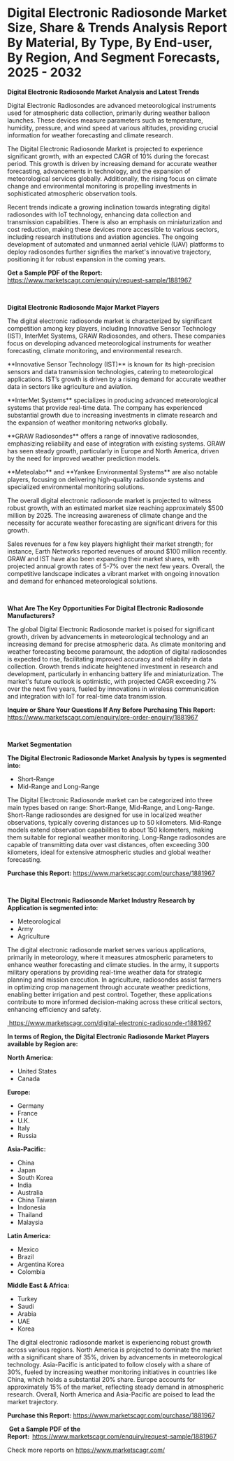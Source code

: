 <p><h1>Digital Electronic Radiosonde Market Size, Share & Trends Analysis Report By Material, By Type, By End-user, By Region, And Segment Forecasts, 2025 - 2032</h1></p><p><strong>Digital Electronic Radiosonde Market Analysis and Latest Trends</strong></p>
<p><p>Digital Electronic Radiosondes are advanced meteorological instruments used for atmospheric data collection, primarily during weather balloon launches. These devices measure parameters such as temperature, humidity, pressure, and wind speed at various altitudes, providing crucial information for weather forecasting and climate research.</p><p>The Digital Electronic Radiosonde Market is projected to experience significant growth, with an expected CAGR of 10% during the forecast period. This growth is driven by increasing demand for accurate weather forecasting, advancements in technology, and the expansion of meteorological services globally. Additionally, the rising focus on climate change and environmental monitoring is propelling investments in sophisticated atmospheric observation tools.</p><p>Recent trends indicate a growing inclination towards integrating digital radiosondes with IoT technology, enhancing data collection and transmission capabilities. There is also an emphasis on miniaturization and cost reduction, making these devices more accessible to various sectors, including research institutions and aviation agencies. The ongoing development of automated and unmanned aerial vehicle (UAV) platforms to deploy radiosondes further signifies the market's innovative trajectory, positioning it for robust expansion in the coming years.</p></p>
<p><strong>Get a Sample PDF of the Report:&nbsp;</strong> <a href="https://www.marketscagr.com/enquiry/request-sample/1881967?utm_campaign=2513&utm_medium=2&utm_source=Github&utm_content=ia&utm_term=01032025&utm_id=digital-electronic-radiosonde">https://www.marketscagr.com/enquiry/request-sample/1881967</a></p>
<p>&nbsp;</p>
<p><strong>Digital Electronic Radiosonde Major Market Players</strong></p>
<p><p>The digital electronic radiosonde market is characterized by significant competition among key players, including Innovative Sensor Technology (IST), InterMet Systems, GRAW Radiosondes, and others. These companies focus on developing advanced meteorological instruments for weather forecasting, climate monitoring, and environmental research.</p><p>**Innovative Sensor Technology (IST)** is known for its high-precision sensors and data transmission technologies, catering to meteorological applications. IST’s growth is driven by a rising demand for accurate weather data in sectors like agriculture and aviation. </p><p>**InterMet Systems** specializes in producing advanced meteorological systems that provide real-time data. The company has experienced substantial growth due to increasing investments in climate research and the expansion of weather monitoring networks globally.</p><p>**GRAW Radiosondes** offers a range of innovative radiosondes, emphasizing reliability and ease of integration with existing systems. GRAW has seen steady growth, particularly in Europe and North America, driven by the need for improved weather prediction models.</p><p>**Meteolabo** and **Yankee Environmental Systems** are also notable players, focusing on delivering high-quality radiosonde systems and specialized environmental monitoring solutions.</p><p>The overall digital electronic radiosonde market is projected to witness robust growth, with an estimated market size reaching approximately $500 million by 2025. The increasing awareness of climate change and the necessity for accurate weather forecasting are significant drivers for this growth.</p><p>Sales revenues for a few key players highlight their market strength; for instance, Earth Networks reported revenues of around $100 million recently. GRAW and IST have also been expanding their market shares, with projected annual growth rates of 5-7% over the next few years. Overall, the competitive landscape indicates a vibrant market with ongoing innovation and demand for enhanced meteorological solutions.</p></p>
<p>&nbsp;</p>
<p><strong>What Are The Key Opportunities For Digital Electronic Radiosonde Manufacturers?</strong></p>
<p><p>The global Digital Electronic Radiosonde market is poised for significant growth, driven by advancements in meteorological technology and an increasing demand for precise atmospheric data. As climate monitoring and weather forecasting become paramount, the adoption of digital radiosondes is expected to rise, facilitating improved accuracy and reliability in data collection. Growth trends indicate heightened investment in research and development, particularly in enhancing battery life and miniaturization. The market's future outlook is optimistic, with projected CAGR exceeding 7% over the next five years, fueled by innovations in wireless communication and integration with IoT for real-time data transmission.</p></p>
<p><strong>Inquire or Share Your Questions If Any Before Purchasing This Report:</strong> <a href="https://www.marketscagr.com/enquiry/pre-order-enquiry/1881967?utm_campaign=2513&utm_medium=2&utm_source=Github&utm_content=ia&utm_term=01032025&utm_id=digital-electronic-radiosonde">https://www.marketscagr.com/enquiry/pre-order-enquiry/1881967</a></p>
<p>&nbsp;</p>
<p><strong>Market Segmentation</strong></p>
<p><strong>The Digital Electronic Radiosonde Market Analysis by types is segmented into:</strong></p>
<p><ul><li>Short-Range</li><li>Mid-Range and Long-Range</li></ul></p>
<p><p>The Digital Electronic Radiosonde market can be categorized into three main types based on range: Short-Range, Mid-Range, and Long-Range. Short-Range radiosondes are designed for use in localized weather observations, typically covering distances up to 50 kilometers. Mid-Range models extend observation capabilities to about 150 kilometers, making them suitable for regional weather monitoring. Long-Range radiosondes are capable of transmitting data over vast distances, often exceeding 300 kilometers, ideal for extensive atmospheric studies and global weather forecasting.</p></p>
<p><strong>Purchase this Report:&nbsp;</strong><a href="https://www.marketscagr.com/purchase/1881967?utm_campaign=2513&utm_medium=2&utm_source=Github&utm_content=ia&utm_term=01032025&utm_id=digital-electronic-radiosonde">https://www.marketscagr.com/purchase/1881967</a></p>
<p>&nbsp;</p>
<p><strong>The Digital Electronic Radiosonde Market Industry Research by Application is segmented into:</strong></p>
<p><ul><li>Meteorological</li><li>Army</li><li>Agriculture</li></ul></p>
<p><p>The digital electronic radiosonde market serves various applications, primarily in meteorology, where it measures atmospheric parameters to enhance weather forecasting and climate studies. In the army, it supports military operations by providing real-time weather data for strategic planning and mission execution. In agriculture, radiosondes assist farmers in optimizing crop management through accurate weather predictions, enabling better irrigation and pest control. Together, these applications contribute to more informed decision-making across these critical sectors, enhancing efficiency and safety.</p></p>
<p><a href="https://www.marketscagr.com/digital-electronic-radiosonde-r1881967?utm_campaign=2513&utm_medium=2&utm_source=Github&utm_content=ia&utm_term=01032025&utm_id=digital-electronic-radiosonde">&nbsp;https://www.marketscagr.com/digital-electronic-radiosonde-r1881967</a></p>
<p><strong>In terms of Region, the Digital Electronic Radiosonde Market Players available by Region are:</strong></p>
<p>
    <p> <strong> North America: </strong>
        <ul>
            <li>United States</li>
            <li>Canada</li>
        </ul>
        </p> 
    <p> <strong> Europe: </strong>
        <ul>
            <li>Germany</li>
            <li>France</li>
            <li>U.K.</li>
            <li>Italy</li>
            <li>Russia</li>
        </ul>
        </p> 
    <p> <strong> Asia-Pacific: </strong>
        <ul>
            <li>China</li>
            <li>Japan</li>
            <li>South Korea</li>
            <li>India</li>
            <li>Australia</li>
            <li>China Taiwan</li>
            <li>Indonesia</li>
            <li>Thailand</li>
            <li>Malaysia</li>
        </ul>
        </p> 
    <p> <strong> Latin America: </strong>
        <ul>
            <li>Mexico</li>
            <li>Brazil</li>
            <li>Argentina Korea</li>
            <li>Colombia</li>
        </ul>
        </p> 
    <p> <strong> Middle East & Africa: </strong>
        <ul>
            <li>Turkey</li>
            <li>Saudi</li>
            <li>Arabia</li>
            <li>UAE</li>
            <li>Korea</li>
        </ul>
    </p>
    </p>
<p><p>The digital electronic radiosonde market is experiencing robust growth across various regions. North America is projected to dominate the market with a significant share of 35%, driven by advancements in meteorological technology. Asia-Pacific is anticipated to follow closely with a share of 30%, fueled by increasing weather monitoring initiatives in countries like China, which holds a substantial 20% share. Europe accounts for approximately 15% of the market, reflecting steady demand in atmospheric research. Overall, North America and Asia-Pacific are poised to lead the market trajectory.</p></p>
<p><strong>Purchase this Report: </strong><a href="https://www.marketscagr.com/purchase/1881967?utm_campaign=2513&utm_medium=2&utm_source=Github&utm_content=ia&utm_term=01032025&utm_id=digital-electronic-radiosonde">https://www.marketscagr.com/purchase/1881967</a></p>
<p>&nbsp;<strong>Get a Sample PDF of the Report:&nbsp;&nbsp;</strong><a href="https://www.marketscagr.com/enquiry/request-sample/1881967?utm_campaign=2513&utm_medium=2&utm_source=Github&utm_content=ia&utm_term=01032025&utm_id=digital-electronic-radiosonde">https://www.marketscagr.com/enquiry/request-sample/1881967</a></p>
<p><strong></strong></p>
<p>Check more reports on <a href="https://www.marketscagr.com/?utm_campaign=2513&utm_medium=2&utm_source=Github&utm_content=ia&utm_term=01032025&utm_id=digital-electronic-radiosonde">https://www.marketscagr.com/</a></p>